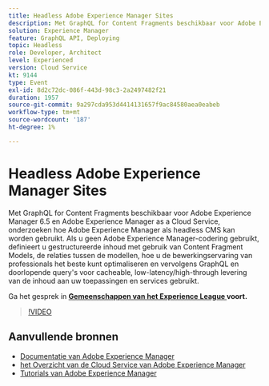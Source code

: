 ```yaml
---
title: Headless Adobe Experience Manager Sites
description: Met GraphQL for Content Fragments beschikbaar voor Adobe Experience Manager 6.5 en Adobe Experience Manager as a Cloud Service, onderzoeken hoe Adobe Experience Manager als headless CMS kan worden gebruikt. Als u geen Adobe Experience Manager-codering gebruikt, definieert u gestructureerde inhoud met gebruik van Content Fragment Models, de relaties tussen de modellen, hoe u de bewerkingservaring van professionals het beste kunt optimaliseren en vervolgens GraphQL en doorlopende query's voor cacheable, low-latency/high-through levering van de inhoud aan uw toepassingen en services gebruikt.
solution: Experience Manager
feature: GraphQL API, Deploying
topic: Headless
role: Developer, Architect
level: Experienced
version: Cloud Service
kt: 9144
type: Event
exl-id: 8d2c72dc-086f-443d-98c3-2a2497482f21
duration: 1957
source-git-commit: 9a297cda953d4414131657f9ac84580aea0eabeb
workflow-type: tm+mt
source-wordcount: '187'
ht-degree: 1%

---
```


# Headless Adobe Experience Manager Sites

Met GraphQL for Content Fragments beschikbaar voor Adobe Experience Manager 6.5 en Adobe Experience Manager as a Cloud Service, onderzoeken hoe Adobe Experience Manager als headless CMS kan worden gebruikt. Als u geen Adobe Experience Manager-codering gebruikt, definieert u gestructureerde inhoud met gebruik van Content Fragment Models, de relaties tussen de modellen, hoe u de bewerkingservaring van professionals het beste kunt optimaliseren en vervolgens GraphQL en doorlopende query&#39;s voor cacheable, low-latency/high-through levering van de inhoud aan uw toepassingen en services gebruikt.

Ga het gesprek in **[Gemeenschappen van het Experience League ](https://adobe.ly/39H5BWo) voort.**

>[!VIDEO](https://video.tv.adobe.com/v/337576/?quality=12&learn=on&hidetitle=true)

## Aanvullende bronnen

- [ Documentatie van Adobe Experience Manager ](https://experienceleague.adobe.com/docs/experience-manager-cloud-service.html)
- [ het Overzicht van de Cloud Service van Adobe Experience Manager ](https://experienceleague.adobe.com/docs/experience-manager-cloud-service/overview/home.html)
- [ Tutorials van Adobe Experience Manager ](https://experienceleague.adobe.com/docs/experience-manager-tutorials.html)
